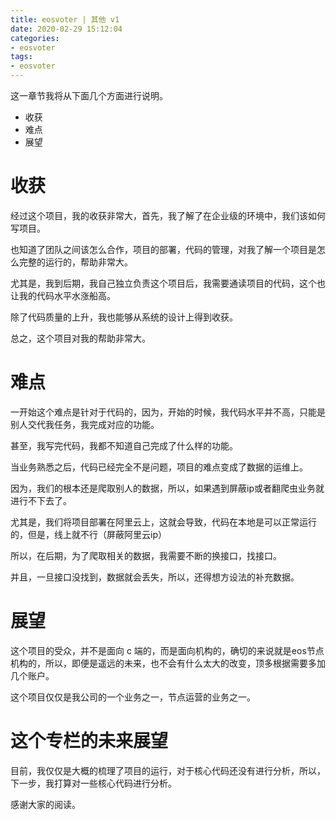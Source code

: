 ```yaml
---
title: eosvoter | 其他 v1
date: 2020-02-29 15:12:04
categories:
- eosvoter
tags:
- eosvoter
---
```

这一章节我将从下面几个方面进行说明。

- 收获
- 难点
- 展望

<!-- more -->

# 收获

经过这个项目，我的收获非常大，首先，我了解了在企业级的环境中，我们该如何写项目。

也知道了团队之间该怎么合作，项目的部署，代码的管理，对我了解一个项目是怎么完整的运行的，帮助非常大。

尤其是，我到后期，我自己独立负责这个项目后，我需要通读项目的代码，这个也让我的代码水平水涨船高。

除了代码质量的上升，我也能够从系统的设计上得到收获。

总之，这个项目对我的帮助非常大。

# 难点

一开始这个难点是针对于代码的，因为，开始的时候，我代码水平并不高，只能是别人交代我任务，我完成对应的功能。

甚至，我写完代码，我都不知道自己完成了什么样的功能。

当业务熟悉之后，代码已经完全不是问题，项目的难点变成了数据的运维上。

因为，我们的根本还是爬取别人的数据，所以，如果遇到屏蔽ip或者翻爬虫业务就进行不下去了。

尤其是，我们将项目部署在阿里云上，这就会导致，代码在本地是可以正常运行的，但是，线上就不行（屏蔽阿里云ip）

所以，在后期，为了爬取相关的数据，我需要不断的换接口，找接口。

并且，一旦接口没找到，数据就会丢失，所以，还得想方设法的补充数据。

# 展望

这个项目的受众，并不是面向 c 端的，而是面向机构的，确切的来说就是eos节点机构的，所以，即便是遥远的未来，也不会有什么太大的改变，顶多根据需要多加几个账户。

这个项目仅仅是我公司的一个业务之一，节点运营的业务之一。

# 这个专栏的未来展望

目前，我仅仅是大概的梳理了项目的运行，对于核心代码还没有进行分析，所以，下一步，我打算对一些核心代码进行分析。

感谢大家的阅读。
